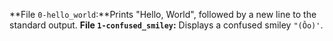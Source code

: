 **File `0-hello_world`:**Prints "Hello, World", followed by a new line to the standard output.
**File `1-confused_smiley`:** Displays a confused smiley `"(Ôo)'`.

